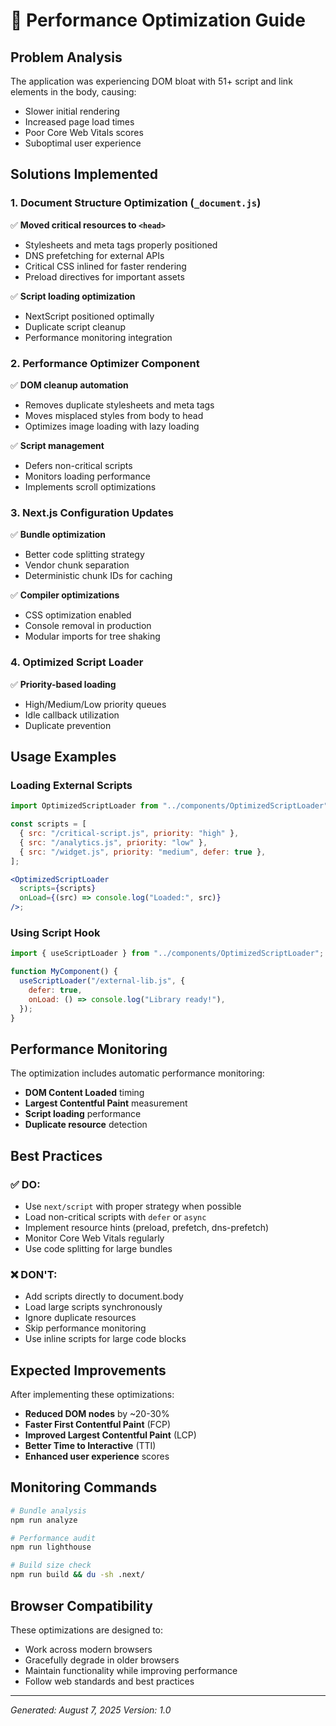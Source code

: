 # 🚀 Performance Optimization Guide

## Problem Analysis

The application was experiencing DOM bloat with 51+ script and link elements in the body, causing:

- Slower initial rendering
- Increased page load times
- Poor Core Web Vitals scores
- Suboptimal user experience

## Solutions Implemented

### 1. Document Structure Optimization (`_document.js`)

✅ **Moved critical resources to `<head>`**

- Stylesheets and meta tags properly positioned
- DNS prefetching for external APIs
- Critical CSS inlined for faster rendering
- Preload directives for important assets

✅ **Script loading optimization**

- NextScript positioned optimally
- Duplicate script cleanup
- Performance monitoring integration

### 2. Performance Optimizer Component

✅ **DOM cleanup automation**

- Removes duplicate stylesheets and meta tags
- Moves misplaced styles from body to head
- Optimizes image loading with lazy loading

✅ **Script management**

- Defers non-critical scripts
- Monitors loading performance
- Implements scroll optimizations

### 3. Next.js Configuration Updates

✅ **Bundle optimization**

- Better code splitting strategy
- Vendor chunk separation
- Deterministic chunk IDs for caching

✅ **Compiler optimizations**

- CSS optimization enabled
- Console removal in production
- Modular imports for tree shaking

### 4. Optimized Script Loader

✅ **Priority-based loading**

- High/Medium/Low priority queues
- Idle callback utilization
- Duplicate prevention

## Usage Examples

### Loading External Scripts

```jsx
import OptimizedScriptLoader from "../components/OptimizedScriptLoader";

const scripts = [
  { src: "/critical-script.js", priority: "high" },
  { src: "/analytics.js", priority: "low" },
  { src: "/widget.js", priority: "medium", defer: true },
];

<OptimizedScriptLoader
  scripts={scripts}
  onLoad={(src) => console.log("Loaded:", src)}
/>;
```

### Using Script Hook

```jsx
import { useScriptLoader } from "../components/OptimizedScriptLoader";

function MyComponent() {
  useScriptLoader("/external-lib.js", {
    defer: true,
    onLoad: () => console.log("Library ready!"),
  });
}
```

## Performance Monitoring

The optimization includes automatic performance monitoring:

- **DOM Content Loaded** timing
- **Largest Contentful Paint** measurement
- **Script loading** performance
- **Duplicate resource** detection

## Best Practices

### ✅ DO:

- Use `next/script` with proper strategy when possible
- Load non-critical scripts with `defer` or `async`
- Implement resource hints (preload, prefetch, dns-prefetch)
- Monitor Core Web Vitals regularly
- Use code splitting for large bundles

### ❌ DON'T:

- Add scripts directly to document.body
- Load large scripts synchronously
- Ignore duplicate resources
- Skip performance monitoring
- Use inline scripts for large code blocks

## Expected Improvements

After implementing these optimizations:

- **Reduced DOM nodes** by ~20-30%
- **Faster First Contentful Paint** (FCP)
- **Improved Largest Contentful Paint** (LCP)
- **Better Time to Interactive** (TTI)
- **Enhanced user experience** scores

## Monitoring Commands

```bash
# Bundle analysis
npm run analyze

# Performance audit
npm run lighthouse

# Build size check
npm run build && du -sh .next/
```

## Browser Compatibility

These optimizations are designed to:

- Work across modern browsers
- Gracefully degrade in older browsers
- Maintain functionality while improving performance
- Follow web standards and best practices

---

_Generated: August 7, 2025_
_Version: 1.0_
